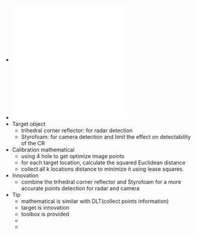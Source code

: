 - ![A_Joint_Extrinsic_Calibration_Tool_for_Radar_Camera_and_Lidar.pdf](../assets/A_Joint_Extrinsic_Calibration_Tool_for_Radar_Camera_and_Lidar_1646550095703_0.pdf)
- ![An_Extrinsic_Calibration_Tool_for_Radar_Camera_and_Lidar.pdf](../assets/An_Extrinsic_Calibration_Tool_for_Radar_Camera_and_Lidar_1646570326240_0.pdf)
- Target object
	- trihedral corner reflector: for radar detection
	- Styrofoam: for camera detection and limit the effect on detectability of the CR
- Calibration mathematical
	- using 4 hole to get optimize image points
	- for each target location, calculate the squared Euclidean distance
	- collect all k locations distance to minimize it using lease squares.
- Innovation
	- combine the trihedral corner reflector and Styrofoam for a more accurate points detection for radar and camera
- Tip
	- mathematical is similar with DLT(collect points information)
	- target is innovation
	- toolbox is provided
	-
	-